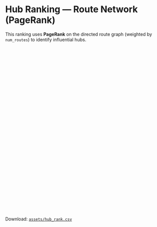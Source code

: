 # Hub Ranking — Route Network (PageRank)

This ranking uses **PageRank** on the directed route graph (weighted by `num_routes`) to identify influential hubs.

<div id="hub_rank" style="height:520px;"></div>
<script src="https://cdn.plot.ly/plotly-2.32.0.min.js"></script>
<script>
function siteRoot(){ const parts=location.pathname.split('/').filter(Boolean); return parts.length?'/'+parts[0]+'/':'/'; }
function bust(u){ const v=Date.now(); return u+(u.includes('?')?'&':'?')+'v='+v; }
function renderHub(){ fetch(bust(siteRoot()+'assets/hub_rank.json')).then(r=>r.json()).then(fig=>{ Plotly.newPlot('hub_rank', fig.data, fig.layout, {displayModeBar:false, responsive:true}); }).catch(err=>{ console.error(err); document.getElementById('hub_rank').innerHTML='<em>![Top-20 Airport Degree](../assets/airport_degree/top20_degree.png)</em>'; }); }
if(document.readyState==='loading') document.addEventListener('DOMContentLoaded',renderHub); else renderHub(); if(window.document$) document$.subscribe(renderHub);
</script>

Download: [`assets/hub_rank.csv`](../assets/hub_rank.csv)
